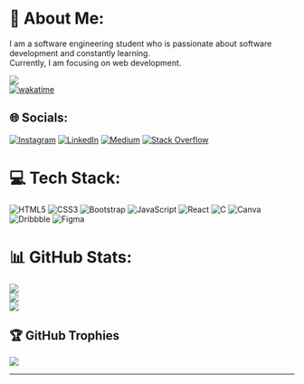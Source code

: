 # 💫 About Me:
I am a software engineering student who is passionate about software development and constantly learning. <br>Currently, I am focusing on web development.

![](https://visitcount.itsvg.in/api?id=EnesGurbuz1&icon=0&color=7) <br/>
[![wakatime](https://wakatime.com/badge/user/869c4ef9-2f34-4e13-bdb1-096985b89bf4.svg)](https://wakatime.com/@869c4ef9-2f34-4e13-bdb1-096985b89bf4)

## 🌐 Socials:
[![Instagram](https://img.shields.io/badge/Instagram-%23E4405F.svg?logo=Instagram&logoColor=white)](https://instagram.com/ensgrbzzz) [![LinkedIn](https://img.shields.io/badge/LinkedIn-%230077B5.svg?logo=linkedin&logoColor=white)](https://www.linkedin.com/in/enesbugragurbuz1/) [![Medium](https://img.shields.io/badge/Medium-12100E?logo=medium&logoColor=white)](https://medium.com/@@enesbugragurbuz1) [![Stack Overflow](https://img.shields.io/badge/-Stackoverflow-FE7A16?logo=stack-overflow&logoColor=white)](https://stackoverflow.com/users/21531629) 

# 💻 Tech Stack:
![HTML5](https://img.shields.io/badge/html5-%23E34F26.svg?style=for-the-badge&logo=html5&logoColor=white) ![CSS3](https://img.shields.io/badge/css3-%231572B6.svg?style=for-the-badge&logo=css3&logoColor=white) ![Bootstrap](https://img.shields.io/badge/bootstrap-%23563D7C.svg?style=for-the-badge&logo=bootstrap&logoColor=white) ![JavaScript](https://img.shields.io/badge/javascript-%23323330.svg?style=for-the-badge&logo=javascript&logoColor=%23F7DF1E) ![React](https://img.shields.io/badge/react-%2320232a.svg?style=for-the-badge&logo=react&logoColor=%2361DAFB) ![C](https://img.shields.io/badge/c-%2300599C.svg?style=for-the-badge&logo=c&logoColor=white) ![Canva](https://img.shields.io/badge/Canva-%2300C4CC.svg?style=for-the-badge&logo=Canva&logoColor=white) ![Dribbble](https://img.shields.io/badge/Dribbble-EA4C89?style=for-the-badge&logo=dribbble&logoColor=white) ![Figma](https://img.shields.io/badge/figma-%23F24E1E.svg?style=for-the-badge&logo=figma&logoColor=white)
# 📊 GitHub Stats:
![](https://github-readme-stats.vercel.app/api?username=EnesGurbuz1&theme=swift&hide_border=false&include_all_commits=false&count_private=false)<br/>
![](https://github-readme-streak-stats.herokuapp.com/?user=EnesGurbuz1&theme=swift&hide_border=false)<br/>
![](https://github-readme-stats.vercel.app/api/top-langs/?username=EnesGurbuz1&theme=swift&hide_border=false&include_all_commits=false&count_private=false&layout=compact)

## 🏆 GitHub Trophies
![](https://github-profile-trophy.vercel.app/?username=EnesGurbuz1&theme=onedark&no-frame=true&no-bg=true&margin-w=4)

---

<!-- Proudly created with GPRM ( https://gprm.itsvg.in ) -->
